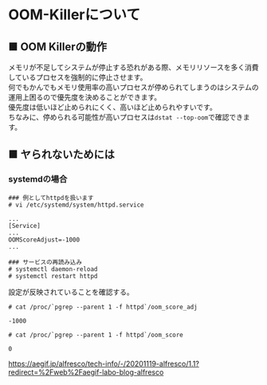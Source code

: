 # OOM-Killerについて
## ■ OOM Killerの動作
メモリが不足してシステムが停止する恐れがある際、メモリリソースを多く消費しているプロセスを強制的に停止させます。  
何でもかんでもメモリ使用率の高いプロセスが停められてしまうのはシステムの運用上困るので優先度を決めることができます。  
優先度は低いほど止められにくく、高いほど止められやすいです。  
ちなみに、停められる可能性が高いプロセスは`dstat --top-oom`で確認できます。  
## ■ ヤられないためには
### systemdの場合
```
### 例としてhttpdを扱います
# vi /etc/systemd/system/httpd.service
```
```
...
[Service]
...
OOMScoreAdjust=-1000
...
```
```
### サービスの再読み込み
# systemctl daemon-reload
# systemctl restart httpd
```
設定が反映されていることを確認する。
```
# cat /proc/`pgrep --parent 1 -f httpd`/oom_score_adj
```
```
-1000
```
```
# cat /proc/`pgrep --parent 1 -f httpd`/oom_score
```
```
0
```
https://aegif.jp/alfresco/tech-info/-/20201119-alfresco/1.1?redirect=%2Fweb%2Faegif-labo-blog-alfresco
